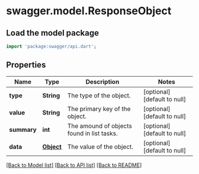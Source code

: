 # swagger.model.ResponseObject

## Load the model package
```dart
import 'package:swagger/api.dart';
```

## Properties
Name | Type | Description | Notes
------------ | ------------- | ------------- | -------------
**type** | **String** | The type of the object. | [optional] [default to null]
**value** | **String** | The primary key of the object. | [optional] [default to null]
**summary** | **int** | The amound of objects found in list tasks. | [optional] [default to null]
**data** | [**Object**](Object.md) | The value of the object. | [optional] [default to null]

[[Back to Model list]](../README.md#documentation-for-models) [[Back to API list]](../README.md#documentation-for-api-endpoints) [[Back to README]](../README.md)


